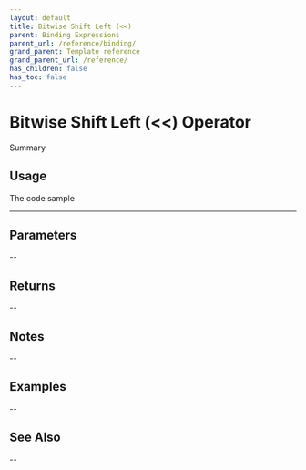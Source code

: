 ```yaml
---
layout: default
title: Bitwise Shift Left (<<)
parent: Binding Expressions
parent_url: /reference/binding/
grand_parent: Template reference
grand_parent_url: /reference/
has_children: false
has_toc: false
---
```


# Bitwise Shift Left (&lt;&lt;) Operator

Summary

## Usage

 The code sample

---

## Parameters

--

## Returns 

--

## Notes


-- 

## Examples


--


## See Also


--

